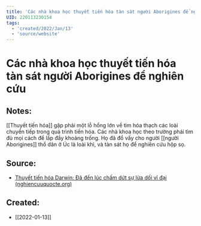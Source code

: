 ```yaml
---
title: 'Các nhà khoa học thuyết tiến hóa tàn sát người Aborigines để nghiên cứu'
UID: 220113230154
tags:
  - 'created/2022/Jan/13'
  - 'source/website'
---
```

# Các nhà khoa học thuyết tiến hóa tàn sát người Aborigines để nghiên cứu

## Notes:
[[Thuyết tiến hóa]] gặp phải một lỗ hổng lớn về tìm hóa thạch các loài chuyển tiếp trong quá trình tiến hóa. Các nhà khoa học theo trường phái tìm đủ mọi cách để lấp đầy khoảng trống. Họ đã đổ vấy cho người [[người Aborigines]] thổ dân ở Úc là loài khỉ, và tàn sát họ để nghiên cứu hộp sọ.

## Source:
- [Thuyết tiến hóa Darwin: Đã đến lúc chấm dứt sự lừa dối vĩ đại (nghiencuuquocte.org)](http://nghiencuuquocte.org/forums/topic/thuyet-tien-hoa-darwin-da-den-luc-cham-dut-su-lua-doi-vi-dai/)
## Created:
- [[2022-01-13]]
